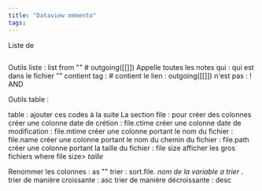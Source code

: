 ```yaml
---
title: "Dataview mémento"
tags:
---
```



Liste de
```dataview

```
	

Outils liste : 
list from "" # outgoing([[]])
Appelle toutes les notes qui :
qui est dans le fichier "" 
contient tag : # 
contient le lien : outgoing([[]])
n'est pas : !
AND 

Outils table :

table : ajouter ces codes à la suite 
La section file : pour créer des colonnes
créer une colonne date de crétion : file.ctime
créer une colonne date de modification : file.mtime
créer une colonne portant le nom du fichier : file.name
créer une colonne portant le nom du chemin du fichier : file.path
créer une colonne portant la taille du fichier : file size
	afficher les gros fichiers where file size> _taille_

Renommer les colonnes : as "" 
trier : sort.file. _nom de la variable a trier_ .
	trier de manière croissante : asc
	trier de manière décroissante : desc

